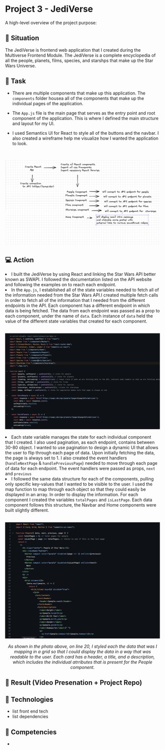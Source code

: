 # Project 3 - JediVerse

A high-level overview of the project purpose:

## :memo: Situation

The JediVerse is frontend web application that I created during the Multiverse Frontend Module. The JediVerse is a complete encyclopedia of all the people, planets, films, species, and starshps that make up the Star Wars Universe. 

## :pushpin: Task 

- There are multiple components that make up this application. The <code>components</code> folder housea all of the components that make up the individual pages of the application. 

- The <code>App.js</code> file is the main page that serves as the entry point and root component of the application. This is where I defined the main structure and layout for my UI. 

- I used Semantics UI for React to style all of the buttons and the navbar. I also created a wireframe help me visualize how I wanted the application to look. 

<br>
<p align="center" >
<img  width=600 src="Project Visuals/screenshots/jediverse-wireframe.png" alt="animated"/>
</p>

## :computer: Action 

<li> I built the JediVerse by using React and linking the Star Wars API better known as SWAPI. I followed the documentation listed on the API website and following the examples on to reach each endpoint.</li>

<li>In the <code>App.js</code>, I established all of the state variables needed to fetch all of the information needed from the Star Wars API.I created multiple fetch calls in order to fetch all of the information that I needed from the different endpoints in the API. Each component has a different endpoint in which data is being fetched. The data from each endpoint was passed as a prop to each component, under the name of <code>data</code>. Each instance of <code>data</code> held the value of the different state variables that created for each component.</li>

<br>
<p align="center" >
<img  width=600 src="Project Visuals/screenshots/jv-app.png" alt="animated"/>
</p>

<li> Each state variable manages the state for each individual component that I created. I also used pagination, as each endpoint, contains between 30-80 object. I wanted to use pagination to design a dynamic UI that allows the user to flip through each page of data. Upon initially fetching the data, the page is always set to 1. I also created the event handlers (<code>handleNextPage</code> & <code>handlePreviousPage</code>) needed to move through each page of data for each endpoint. The event handlers were passed as props, <code>next</code> and <code>previous</code>
</li>

<li> I followed the same data structure for each of the components, pulling only specific key-values that I wanted to be visible to the user. I used the map function to map through each object so that they could easily be displayed in an array. In order to display the information. For each component I created the variables <code>totalPages</code> and <code>isLastPage</code>. Each data component follows this structure, the Navbar and Home components were built slightly different.
</li>

<br>
<p align="center" >
<img  width=600 src="Project Visuals/screenshots/jv-people.png" alt="animated"/>
</p>

<p align="center"><i> As shown in the photo above, on line 20, I styled each the data that was I mapping in a grid so that I could display the data in a way that was readable to the user. Each card has a header, a title, and a description, which includes the individual atrributes that is present for the People component.</i></p>





## :movie_camera: Result (Video Presenation + Project Repo) 



## :floppy_disk: Technologies

- list front end tech
- list dependencies

## :book: Competencies

-
